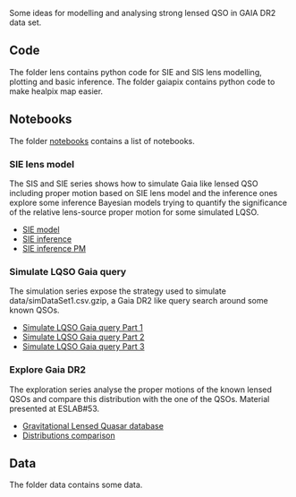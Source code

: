 Some ideas for modelling and analysing strong lensed QSO in GAIA DR2 data set.

## Code
The folder lens contains python code for SIE and SIS lens modelling, plotting and basic inference. 
The folder gaiapix contains python code to make healpix map easier.

## Notebooks
The folder [notebooks](notebooks) contains a list of notebooks. 

### SIE lens model
The SIS and SIE series shows how to simulate Gaia like lensed QSO including proper motion based on SIE lens model and the inference ones explore some inference Bayesian models trying to quantify the significance of the relative lens-source proper motion for some simulated LQSO.
* [SIE model](notebooks/SIE%20lens%20model.ipynb)
* [SIE inference](notebooks/SIE%20inference.ipynb)
* [SIE inference PM](notebooks/SIE%20inference%20with%20PM.ipynb)

### Simulate LQSO Gaia query
The simulation series expose the strategy used to simulate data/simDataSet1.csv.gzip, a Gaia DR2 like query search around some known QSOs.
* [Simulate LQSO Gaia query Part 1](notebooks/Simulation%20of%20DR2%20query%20part%201.ipynb)
* [Simulate LQSO Gaia query Part 2](notebooks/Simulation%20of%20DR2%20query%20part%202.ipynb)
* [Simulate LQSO Gaia query Part 3](notebooks/Simulation%20of%20DR2%20query%20part%203.ipynb)

### Explore Gaia DR2
The exploration series analyse the proper motions of the known lensed QSOs and compare this distribution with the one of the QSOs. Material presented at ESLAB#53.
* [Gravitational Lensed Quasar database](notebooks/GQLdatabase/1-xmtach-DR2.ipynb)
* [Distributions comparison](notebooks/Compare_distributions.ipynb)

## Data
The folder data contains some data.
